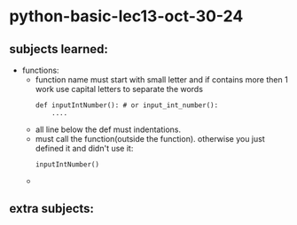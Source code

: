 # python-basic-lec13-oct-30-24

## subjects learned:

* functions:
    * function name must start with small letter and if contains more then 1 work use capital letters to separate the
      words
      ```
      def inputIntNumber(): # or input_int_number():
          ....    
      ``` 
    * all line below the def must indentations.
    * must call the function(outside the function). otherwise you just defined it and didn't use it:
       ```
      inputIntNumber()
       ```
    *

## extra subjects:
